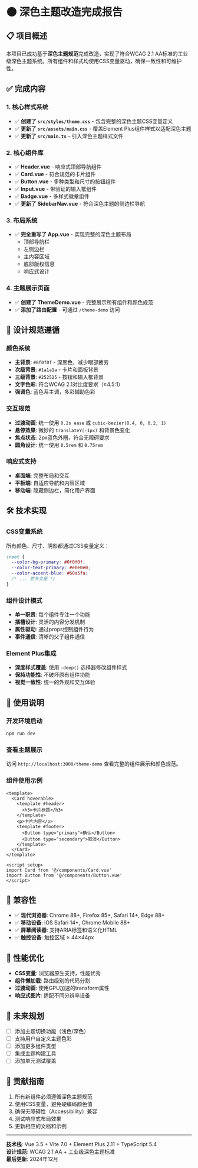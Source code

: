 # 🌑 深色主题改造完成报告

## 📋 项目概述

本项目已成功基于**深色主题规范**完成改造，实现了符合WCAG 2.1 AA标准的工业级深色主题系统。所有组件和样式均使用CSS变量驱动，确保一致性和可维护性。

## ✅ 完成内容

### 1. 核心样式系统
- ✅ **创建了 `src/styles/theme.css`** - 包含完整的深色主题CSS变量定义
- ✅ **更新了 `src/assets/main.css`** - 覆盖Element Plus组件样式以适配深色主题
- ✅ **更新了 `src/main.ts`** - 引入深色主题样式文件

### 2. 核心组件库
- ✅ **Header.vue** - 响应式顶部导航组件
- ✅ **Card.vue** - 符合规范的卡片组件
- ✅ **Button.vue** - 多种类型和尺寸的按钮组件
- ✅ **Input.vue** - 带验证的输入框组件  
- ✅ **Badge.vue** - 多样式徽章组件
- ✅ **更新了 SidebarNav.vue** - 符合深色主题的侧边栏导航

### 3. 布局系统
- ✅ **完全重写了 App.vue** - 实现完整的深色主题布局
  - 顶部导航栏
  - 左侧边栏
  - 主内容区域
  - 底部版权信息
  - 响应式设计

### 4. 主题展示页面
- ✅ **创建了 ThemeDemo.vue** - 完整展示所有组件和颜色规范
- ✅ **添加了路由配置** - 可通过 `/theme-demo` 访问

## 🎨 设计规范遵循

### 颜色系统
- **主背景**: `#0f0f0f` - 深黑色，减少眼部疲劳
- **次级背景**: `#1a1a1a` - 卡片和面板背景
- **三级背景**: `#252525` - 按钮和输入框背景
- **文字色彩**: 符合WCAG 2.1对比度要求（≥4.5:1）
- **强调色**: 蓝色系主调，多彩辅助色彩

### 交互规范
- **过渡动画**: 统一使用 `0.2s ease` 或 `cubic-bezier(0.4, 0, 0.2, 1)`
- **悬停效果**: 微妙的 `translateY(-1px)` 和背景色变化
- **焦点状态**: 2px蓝色外圈，符合无障碍要求
- **圆角设计**: 统一使用 `0.5rem` 和 `0.75rem`

### 响应式支持
- **桌面端**: 完整布局和交互
- **平板端**: 自适应导航和内容区域
- **移动端**: 隐藏侧边栏，简化用户界面

## 🛠️ 技术实现

### CSS变量系统
所有颜色、尺寸、阴影都通过CSS变量定义：
```css
:root {
  --color-bg-primary: #0f0f0f;
  --color-text-primary: #e0e0e0;
  --color-accent-blue: #60a5fa;
  /* ... 更多变量 */
}
```

### 组件设计模式
- **单一职责**: 每个组件专注一个功能
- **插槽设计**: 灵活的内容分发机制
- **属性驱动**: 通过props控制组件行为
- **事件通信**: 清晰的父子组件通信

### Element Plus集成
- **深度样式覆盖**: 使用 `:deep()` 选择器修改组件样式
- **保持功能性**: 不破坏原有组件功能
- **视觉一致性**: 统一的外观和交互体验

## 🔧 使用说明

### 开发环境启动
```bash
npm run dev
```

### 查看主题展示
访问 `http://localhost:3000/theme-demo` 查看完整的组件展示和颜色规范。

### 组件使用示例
```vue
<template>
  <Card hoverable>
    <template #header>
      <h3>卡片标题</h3>
    </template>
    <p>卡片内容</p>
    <template #footer>
      <Button type="primary">确认</Button>
      <Button type="secondary">取消</Button>
    </template>
  </Card>
</template>

<script setup>
import Card from '@/components/Card.vue'
import Button from '@/components/Button.vue'
</script>
```

## 📱 兼容性

- ✅ **现代浏览器**: Chrome 88+, Firefox 85+, Safari 14+, Edge 88+
- ✅ **移动设备**: iOS Safari 14+, Chrome Mobile 88+
- ✅ **屏幕阅读器**: 支持ARIA标签和语义化HTML
- ✅ **触控设备**: 触控区域 ≥ 44×44px

## 🎯 性能优化

- **CSS变量**: 浏览器原生支持，性能优秀
- **组件懒加载**: 路由级别的代码分割
- **过渡动画**: 使用GPU加速的transform属性
- **响应式图片**: 适配不同分辨率设备

## 🔮 未来规划

- [ ] 添加主题切换功能（浅色/深色）
- [ ] 支持用户自定义主题色彩
- [ ] 添加更多组件类型
- [ ] 集成主题构建工具
- [ ] 添加单元测试覆盖

## 🤝 贡献指南

1. 所有新组件必须遵循深色主题规范
2. 使用CSS变量，避免硬编码颜色值
3. 确保无障碍性（Accessibility）兼容
4. 测试响应式布局效果
5. 更新相应的文档和示例

---

**技术栈**: Vue 3.5 + Vite 7.0 + Element Plus 2.11 + TypeScript 5.4  
**设计规范**: WCAG 2.1 AA + 工业级深色主题标准  
**最后更新**: 2024年12月
